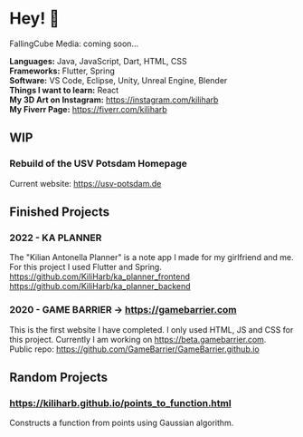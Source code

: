 # Hey! 👋

FallingCube Media: coming soon...

**Languages:** Java, JavaScript, Dart, HTML, CSS\
**Frameworks:** Flutter, Spring\
**Software:** VS Code, Eclipse, Unity, Unreal Engine, Blender\
**Things I want to learn:** React\
**My 3D Art on Instagram:** https://instagram.com/kiliharb \
**My Fiverr Page:** https://fiverr.com/kiliharb

## WIP
### **Rebuild of the USV Potsdam Homepage**
Current website: https://usv-potsdam.de

## Finished Projects
### 2022 - **KA PLANNER**
The "Kilian Antonella Planner" is a note app I made for my girlfriend and me.\
For this project I used Flutter and Spring.\
https://github.com/KiliHarb/ka_planner_frontend \
https://github.com/KiliHarb/ka_planner_backend

### 2020 - **GAME BARRIER** -> https://gamebarrier.com
This is the first website I have completed.
I only used HTML, JS and CSS for this project.
Currently I am working on https://beta.gamebarrier.com. \
Public repo: https://github.com/GameBarrier/GameBarrier.github.io

## Random Projects
### https://kiliharb.github.io/points_to_function.html
Constructs a function from points using Gaussian algorithm.
